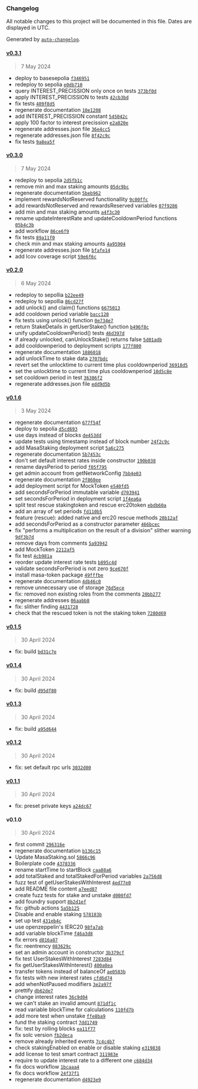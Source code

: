 ### Changelog

All notable changes to this project will be documented in this file. Dates are displayed in UTC.

Generated by [`auto-changelog`](https://github.com/CookPete/auto-changelog).

#### [v0.3.1](https://github.com/masa-finance/masa-contracts-staking/compare/v0.3.0...v0.3.1)

> 7 May 2024

- deploy to basesepolia [`f346951`](https://github.com/masa-finance/masa-contracts-staking/commit/f346951aef00c2b0303cf56fe75740393544b4a1)
- redeploy to sepolia [`e0db710`](https://github.com/masa-finance/masa-contracts-staking/commit/e0db7104c259374fa4cd5b983318b780f66a3cd7)
- query INTEREST_PRECISSION only once on tests [`373bf0d`](https://github.com/masa-finance/masa-contracts-staking/commit/373bf0def0f06c299c9f4f4d0d82e5c86d101712)
- apply INTEREST_PRECISSION to tests [`42cb3bd`](https://github.com/masa-finance/masa-contracts-staking/commit/42cb3bd1de9fa1579d204fe05780ccd7e44ccca3)
- fix tests [`489f8d5`](https://github.com/masa-finance/masa-contracts-staking/commit/489f8d54ddd6848dee671ad8e44af5e7bc616076)
- regenerate documentation [`10e1208`](https://github.com/masa-finance/masa-contracts-staking/commit/10e1208797973dc7260c5f5762604fc7cd88f020)
- add INTEREST_PRECISSION constant [`545042c`](https://github.com/masa-finance/masa-contracts-staking/commit/545042c5819b22c6b5bf5fd15b4e2fc3c7576be2)
- apply 100 factor to interest precission [`e2a820e`](https://github.com/masa-finance/masa-contracts-staking/commit/e2a820e435745e2e17e084d3cfe7a521b3b8bba7)
- regenerate addresses.json file [`36e4cc5`](https://github.com/masa-finance/masa-contracts-staking/commit/36e4cc5b00ebdf0fc6b03d74f5f1756ce4225e78)
- regenerate addresses.json file [`8f42c9c`](https://github.com/masa-finance/masa-contracts-staking/commit/8f42c9cb8cb320c71d04a6e4c4e912853594eed3)
- fix tests [`9a8ea5f`](https://github.com/masa-finance/masa-contracts-staking/commit/9a8ea5f9208af9394ea667135465b02349328403)

#### [v0.3.0](https://github.com/masa-finance/masa-contracts-staking/compare/v0.2.0...v0.3.0)

> 7 May 2024

- redeploy to sepolia [`2d5fb1c`](https://github.com/masa-finance/masa-contracts-staking/commit/2d5fb1c0d5c68f2d7271aa08b5a3889645009624)
- remove min and max staking amounts [`05dc9bc`](https://github.com/masa-finance/masa-contracts-staking/commit/05dc9bc2480deeb9d75e127e33d5d2120aa1ee5f)
- regenerate documentation [`5beb962`](https://github.com/masa-finance/masa-contracts-staking/commit/5beb962e9559019e706b639b2a429046e7f48851)
- implement rewardsNotReserved functionallity [`9c00ffc`](https://github.com/masa-finance/masa-contracts-staking/commit/9c00ffc21bd6de62e7e3b8c6a13ead23a4bd5489)
- add rewardsNotReserved and rewardsReserved variables [`07f9286`](https://github.com/masa-finance/masa-contracts-staking/commit/07f92868717c98ce4951b191acb9fdfc5ee2a485)
- add min and max staking amounts [`a4f3c30`](https://github.com/masa-finance/masa-contracts-staking/commit/a4f3c30374f960dc5b7af36d89829594f942afaa)
- rename updateInterestRate and updateCooldownPeriod functions [`05b4c3b`](https://github.com/masa-finance/masa-contracts-staking/commit/05b4c3b4a077d103503e0d7103a51b9fb05134b5)
- add workflow [`86ce6f9`](https://github.com/masa-finance/masa-contracts-staking/commit/86ce6f944a07738b84573a28d0c5a6cfae22af40)
- fix tests [`89a11f0`](https://github.com/masa-finance/masa-contracts-staking/commit/89a11f0652fdd569f7212a6026f336daf569bbd6)
- check min and max staking amounts [`4a95904`](https://github.com/masa-finance/masa-contracts-staking/commit/4a95904d855e4d6c211bc8502245f25682e262fb)
- regenerate addresses.json file [`bfafe14`](https://github.com/masa-finance/masa-contracts-staking/commit/bfafe144704d932d43e5bc72cdad4a274869f237)
- add lcov coverage script [`59e6f6c`](https://github.com/masa-finance/masa-contracts-staking/commit/59e6f6ca99f072217e1f3654c0946e79c9cb7f43)

#### [v0.2.0](https://github.com/masa-finance/masa-contracts-staking/compare/v0.1.6...v0.2.0)

> 6 May 2024

- redeploy to sepollia [`b22ee49`](https://github.com/masa-finance/masa-contracts-staking/commit/b22ee495c6285f79e025e71c928db459855bd103)
- redeploy to sepollia [`86cd27f`](https://github.com/masa-finance/masa-contracts-staking/commit/86cd27f00c7225746f2d112bdc1801562a822b18)
- add unlock() and claim() functions [`6675013`](https://github.com/masa-finance/masa-contracts-staking/commit/6675013ce6500961f246509d22cc6ab8b917e01c)
- add cooldown period variable [`bacc120`](https://github.com/masa-finance/masa-contracts-staking/commit/bacc1201a5244184f17a1d559bd17c51c8d7d471)
- fix tests using unlock() function [`0e734e7`](https://github.com/masa-finance/masa-contracts-staking/commit/0e734e70ee9104f0e0c03f9ca447f8ed16fb6c2d)
- return StakeDetails in getUserStake() function [`b496f8c`](https://github.com/masa-finance/masa-contracts-staking/commit/b496f8c8cd97afc66845ce1af2a33f3676ee3474)
- unify updateCooldownPeriod() tests [`46d397d`](https://github.com/masa-finance/masa-contracts-staking/commit/46d397d610b07fdbdfaf167d9a84df8b42834377)
- if already unlocked, canUnlockStake() returns false [`5d01adb`](https://github.com/masa-finance/masa-contracts-staking/commit/5d01adb713e33830c25063c3f7828d3ed0d98a23)
- add cooldownperiod to deployment scripts [`177f800`](https://github.com/masa-finance/masa-contracts-staking/commit/177f8008bf1e06eb51712b0f28889a907e7ef46b)
- regenerate documentation [`1886018`](https://github.com/masa-finance/masa-contracts-staking/commit/1886018a09d3a68804bfd86d1e29926fa06d357d)
- add unlockTime to stake data [`2707bdc`](https://github.com/masa-finance/masa-contracts-staking/commit/2707bdcfe95794a1f84f83b76b08634652f9f403)
- revert set the unlocktime to current time plus cooldownperiod [`36918d5`](https://github.com/masa-finance/masa-contracts-staking/commit/36918d58e6540e69be505cfcd0e040b2b28ba294)
- set the unlocktime to current time plus cooldownperiod [`10d5c8e`](https://github.com/masa-finance/masa-contracts-staking/commit/10d5c8ebdeadb8d5a1150ed90f58a5ed8fdf5511)
- set cooldown period in test [`36386f2`](https://github.com/masa-finance/masa-contracts-staking/commit/36386f2eb1882643d267496928469af9448d8c94)
- regenerate addresses.json file [`edd9d5b`](https://github.com/masa-finance/masa-contracts-staking/commit/edd9d5beab0ab4d30d67dd944afc197295232589)

#### [v0.1.6](https://github.com/masa-finance/masa-contracts-staking/compare/v0.1.5...v0.1.6)

> 3 May 2024

- regenerate documentation [`677f54f`](https://github.com/masa-finance/masa-contracts-staking/commit/677f54fcf5fd241b6a2a552227a7b626dceeb506)
- deploy to sepolia [`d5cd693`](https://github.com/masa-finance/masa-contracts-staking/commit/d5cd6936581d8f9c0aefe91b344a0ea2b7b3008d)
- use days instead of blocks [`de453dd`](https://github.com/masa-finance/masa-contracts-staking/commit/de453ddb384d3234f1fa98fa0510e425d2543c97)
- update tests using timestamp instead of block number [`24f2c9c`](https://github.com/masa-finance/masa-contracts-staking/commit/24f2c9cf5d87b582c9ad8b0bab2d28ac937dce82)
- add MasaStaking deployment script [`5a6c275`](https://github.com/masa-finance/masa-contracts-staking/commit/5a6c275c4acfde900dc09d22ddf520be06877d64)
- regenerate documentation [`5b7453c`](https://github.com/masa-finance/masa-contracts-staking/commit/5b7453c72fca3db6c2cfe69d7bfff46b9cf5dba9)
- don't set default interest rates inside constructor [`190b038`](https://github.com/masa-finance/masa-contracts-staking/commit/190b03848e5e3a831e864aff81b9ad97fa1aa792)
- rename daysPeriod to period [`f05f795`](https://github.com/masa-finance/masa-contracts-staking/commit/f05f795e505e8e835f890300fb3ef3937e634c20)
- get admin account from getNetworkConfig [`7bb4e03`](https://github.com/masa-finance/masa-contracts-staking/commit/7bb4e03b046a825af99609dc1d4179f0d76f3e65)
- regenerate documentation [`2f860ee`](https://github.com/masa-finance/masa-contracts-staking/commit/2f860ee0da7be6f2d93574bd5df3e6c62d04f6f4)
- add deployment script for MockToken [`e540fd5`](https://github.com/masa-finance/masa-contracts-staking/commit/e540fd5c89d06b7695e2992698489d5619e43b03)
- add secondsForPeriod immutable variable [`d703941`](https://github.com/masa-finance/masa-contracts-staking/commit/d703941d83185ab4aacb8dca88ee229e062cc2de)
- set secondsForPeriod in deployment script [`1f4ea6a`](https://github.com/masa-finance/masa-contracts-staking/commit/1f4ea6a0c061ca96b5fe5ba553020ae6ae314ab4)
- split test rescue stakingtoken and rescue erc20token [`ebdb60a`](https://github.com/masa-finance/masa-contracts-staking/commit/ebdb60a328cf89a490317275ec30cfd6f6b3bce1)
- add an array of set periods [`fd110b5`](https://github.com/masa-finance/masa-contracts-staking/commit/fd110b5ed64c55b0129b9c71743a4a497159a27c)
- feature (rescue): added native and erc20 rescue methods [`20b12af`](https://github.com/masa-finance/masa-contracts-staking/commit/20b12afd5b1124add3803f77b33978800660f91b)
- add secondsForPeriod as a constructor parameter [`466bcec`](https://github.com/masa-finance/masa-contracts-staking/commit/466bcec86aae907acc0a9ff67b52cba0a75c9bcf)
- fix "performs a multiplication on the result of a division" slither warning [`9df3b7d`](https://github.com/masa-finance/masa-contracts-staking/commit/9df3b7d63508a766f49790230a3dcfaac08252a7)
- remove days from comments [`5a93942`](https://github.com/masa-finance/masa-contracts-staking/commit/5a93942d0d185606787fa525143f2fbc9e8042ba)
- add MockToken [`2212af5`](https://github.com/masa-finance/masa-contracts-staking/commit/2212af5dcab68c098cc8999cc757a16dffd03dc9)
- fix test [`4cb981a`](https://github.com/masa-finance/masa-contracts-staking/commit/4cb981af8a88282eb1419d80cfcecee79d7ed8e7)
- reorder update interest rate tests [`b895c4d`](https://github.com/masa-finance/masa-contracts-staking/commit/b895c4d872c88da4bee5a89b5859434dc236bb27)
- validate secondsForPeriod is not zero [`9ce670f`](https://github.com/masa-finance/masa-contracts-staking/commit/9ce670f2237b37bf79943d75803dd68001b50ea8)
- install masa-token package [`49fffbe`](https://github.com/masa-finance/masa-contracts-staking/commit/49fffbe5014d7ca8e28ae32258408fa9a89042b1)
- regenerate documentation [`4db46c0`](https://github.com/masa-finance/masa-contracts-staking/commit/4db46c0d6a7c3e19ad159f574686ff1245d7aa53)
- remove unnecessary use of storage [`76d5ece`](https://github.com/masa-finance/masa-contracts-staking/commit/76d5ece42fa50c22519d72f2f4935108925d0f18)
- fix: removed non existing roles from the comments [`20bb277`](https://github.com/masa-finance/masa-contracts-staking/commit/20bb277dac0c5cb567e418304d4dd8dd530499ea)
- regenerate addresses [`06aabb8`](https://github.com/masa-finance/masa-contracts-staking/commit/06aabb888580631b6cf6abe22d3d6507911a12c0)
- fix: slither finding [`4431728`](https://github.com/masa-finance/masa-contracts-staking/commit/443172857a02ceae830c710310054467c572cf2e)
- check that the rescued token is not the staking token [`7280d69`](https://github.com/masa-finance/masa-contracts-staking/commit/7280d694034c68c8c2865f76522f7b23c97e170d)

#### [v0.1.5](https://github.com/masa-finance/masa-contracts-staking/compare/v0.1.4...v0.1.5)

> 30 April 2024

- fix: build [`bd31c7e`](https://github.com/masa-finance/masa-contracts-staking/commit/bd31c7e23fc553f2e54361e4dcd4dd88e0fe2c86)

#### [v0.1.4](https://github.com/masa-finance/masa-contracts-staking/compare/v0.1.3...v0.1.4)

> 30 April 2024

- fix: build [`d95df80`](https://github.com/masa-finance/masa-contracts-staking/commit/d95df80c70f9ad5dbdcdcc1c0c8b9e98cebdfe1c)

#### [v0.1.3](https://github.com/masa-finance/masa-contracts-staking/compare/v0.1.2...v0.1.3)

> 30 April 2024

- fix: build [`a95d644`](https://github.com/masa-finance/masa-contracts-staking/commit/a95d6442591d94ff283512e04b127a23be063a14)

#### [v0.1.2](https://github.com/masa-finance/masa-contracts-staking/compare/v0.1.1...v0.1.2)

> 30 April 2024

- fix: set default rpc urls [`3032d00`](https://github.com/masa-finance/masa-contracts-staking/commit/3032d00e755bcfed67b759ec90b3e2b102d5757a)

#### [v0.1.1](https://github.com/masa-finance/masa-contracts-staking/compare/v0.1.0...v0.1.1)

> 30 April 2024

- fix: preset private keys [`a24dc67`](https://github.com/masa-finance/masa-contracts-staking/commit/a24dc67b8d9e62dea4d1478bb290a7cfba4f581e)

#### v0.1.0

> 30 April 2024

- first commit [`296316e`](https://github.com/masa-finance/masa-contracts-staking/commit/296316ea159f2885a7017b22b064240fb5688cab)
- regenerate documentation [`b136c15`](https://github.com/masa-finance/masa-contracts-staking/commit/b136c1536892fd8bec0f868cf8b9bf5570d5cd63)
- Update MasaStaking.sol [`5866c96`](https://github.com/masa-finance/masa-contracts-staking/commit/5866c966769a0a6927dc990d94cf85f3358d7412)
- Boilerplate code [`4378336`](https://github.com/masa-finance/masa-contracts-staking/commit/437833674e53552a374126c406da24d81f0d2949)
- rename startTime to startBlock [`caa88a6`](https://github.com/masa-finance/masa-contracts-staking/commit/caa88a60fd10cfdb9c22d571c6804b8572ba82e6)
- add totalStaked and totalStakedForPeriod variables [`2a756d8`](https://github.com/masa-finance/masa-contracts-staking/commit/2a756d88cecaf2a84de3ab5ff2404c734e9b5b0d)
- fuzz test of getUserStakesWithInterest [`4ed77e0`](https://github.com/masa-finance/masa-contracts-staking/commit/4ed77e0155e10c9d89d86139b6e35467ed93f7fc)
- add README file content [`a7eed87`](https://github.com/masa-finance/masa-contracts-staking/commit/a7eed87a50082c41582c92823ae7b03052cf03f9)
- create fuzz tests for stake and unstake [`d000fd7`](https://github.com/masa-finance/masa-contracts-staking/commit/d000fd775d1a7485c02318d06b49daa6853ed2ae)
- add foundry support [`8b2d1ef`](https://github.com/masa-finance/masa-contracts-staking/commit/8b2d1ef88ada15801ddaa2ecf6f58309f7e35101)
- fix: github actions [`5a5b125`](https://github.com/masa-finance/masa-contracts-staking/commit/5a5b125af1e576baebaa5922ef47342d3a0aa6bb)
- Disable and enable staking [`578183b`](https://github.com/masa-finance/masa-contracts-staking/commit/578183b1b6e51d4786ffea905ae38b7dc2e5e442)
- set up test [`431eb4c`](https://github.com/masa-finance/masa-contracts-staking/commit/431eb4cd08871ad9dd4b06071dfd0aa50ba549ea)
- use openzeppelin's IERC20 [`98fa7ab`](https://github.com/masa-finance/masa-contracts-staking/commit/98fa7abc20e467626ba14d2e12cd9d34e9c03658)
- add variable blockTime [`f46a3d8`](https://github.com/masa-finance/masa-contracts-staking/commit/f46a3d8573bcbc74f5d45dd9e1cc23b1a40edce7)
- fix errors [`d816a87`](https://github.com/masa-finance/masa-contracts-staking/commit/d816a87085debd52f011c13df03181b8fadf404f)
- fix: reentrency [`083629c`](https://github.com/masa-finance/masa-contracts-staking/commit/083629c55d01c63e37bafa5285a8c09864f94412)
- set an admin account in constructor [`3b379cf`](https://github.com/masa-finance/masa-contracts-staking/commit/3b379cf55842f79d2061908829d561f3c0e61837)
- fix test UserStakesWithInterest [`7283d84`](https://github.com/masa-finance/masa-contracts-staking/commit/7283d84100407c2ac9d03d89896a86c75e320609)
- fix getUserStakesWithInterest() [`400a0ea`](https://github.com/masa-finance/masa-contracts-staking/commit/400a0eaaebedf550b80f2139dd333141b9003630)
- transfer tokens instead of balanceOf [`ae0583b`](https://github.com/masa-finance/masa-contracts-staking/commit/ae0583b3527080fed789b7feae60b8f71e39c655)
- fix tests with new interest rates [`cfd6d74`](https://github.com/masa-finance/masa-contracts-staking/commit/cfd6d748546389d368872b0f0a624349fb56ee13)
- add whenNotPaused modifiers [`3e2a97f`](https://github.com/masa-finance/masa-contracts-staking/commit/3e2a97ffeacbe279187a0391d408ccf8dcd1076a)
- prettify [`db62de7`](https://github.com/masa-finance/masa-contracts-staking/commit/db62de7c7c535f444cb59a6d235c9c8788c48da2)
- change interest rates [`36c9d04`](https://github.com/masa-finance/masa-contracts-staking/commit/36c9d04eb7fa4dce9deef59b7233e515984b7138)
- we can't stake an invalid amount [`871df1c`](https://github.com/masa-finance/masa-contracts-staking/commit/871df1c21bb69b21b89ada0223a0a010f6e3973d)
- read variable blockTime for calculations [`110fd7b`](https://github.com/masa-finance/masa-contracts-staking/commit/110fd7b05c0f4f41c9e719603514097d3d6c29fd)
- add more test when unstake [`ffe8ba9`](https://github.com/masa-finance/masa-contracts-staking/commit/ffe8ba98942c7dedffa83aa76c0ba2dfdf246f50)
- fund the staking contract [`7dd1749`](https://github.com/masa-finance/masa-contracts-staking/commit/7dd1749264fa374832620c537df48e3d72ed066c)
- fix: test by rolling blocks [`ea11f77`](https://github.com/masa-finance/masa-contracts-staking/commit/ea11f77b1ac9684d8aada5f43c87afa599bb6708)
- fix solc version [`fb2deca`](https://github.com/masa-finance/masa-contracts-staking/commit/fb2deca2db9977ac90e8a1074e4e75f65553a41c)
- remove already inherited events [`7c4c4b7`](https://github.com/masa-finance/masa-contracts-staking/commit/7c4c4b78da6dd2f11a47285bd119f90febeb06fe)
- check stakingEnabled on enable or disable staking [`e319838`](https://github.com/masa-finance/masa-contracts-staking/commit/e3198386c73b22e46c570cc6c0642776bc07949a)
- add license to test smart contract [`311983e`](https://github.com/masa-finance/masa-contracts-staking/commit/311983e24161881a0994565d2103b748f16e2646)
- require to update interest rate to a different one [`c684d34`](https://github.com/masa-finance/masa-contracts-staking/commit/c684d3440b87e096a64c02b9038de64355262800)
- fix docs workflow [`1bcaaa4`](https://github.com/masa-finance/masa-contracts-staking/commit/1bcaaa43d70ac02c0a8f37bf4451ba8f37c1d4c2)
- fix docs workflow [`24f37f1`](https://github.com/masa-finance/masa-contracts-staking/commit/24f37f14701cf525e7d69012ece150a281168d8a)
- regenerate documentation [`d4923e9`](https://github.com/masa-finance/masa-contracts-staking/commit/d4923e90fb99f02ccef5b0fd7d6c592b7a15cc52)
